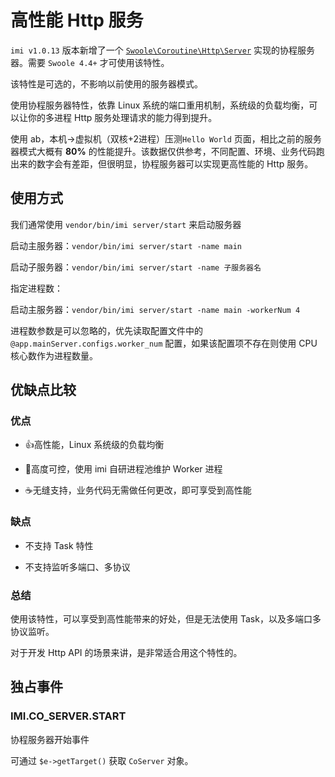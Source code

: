 # 高性能 Http 服务

`imi v1.0.13` 版本新增了一个 [`Swoole\Coroutine\Http\Server`](https://wiki.swoole.com/#/coroutine/http_server) 实现的协程服务器。需要 `Swoole 4.4+` 才可使用该特性。

该特性是可选的，不影响以前使用的服务器模式。

使用协程服务器特性，依靠 Linux 系统的端口重用机制，系统级的负载均衡，可以让你的多进程 Http 服务处理请求的能力得到提升。

使用 ab，本机->虚拟机（双核+2进程）压测`Hello World` 页面，相比之前的服务器模式大概有 **80%** 的性能提升。该数据仅供参考，不同配置、环境、业务代码跑出来的数字会有差距，但很明显，协程服务器可以实现更高性能的 Http 服务。

## 使用方式

我们通常使用 `vendor/bin/imi server/start` 来启动服务器

启动主服务器：`vendor/bin/imi server/start -name main`

启动子服务器：`vendor/bin/imi server/start -name 子服务器名`

指定进程数：

启动主服务器：`vendor/bin/imi server/start -name main -workerNum 4`

进程数参数是可以忽略的，优先读取配置文件中的 `@app.mainServer.configs.worker_num` 配置，如果该配置项不存在则使用 CPU 核心数作为进程数量。

## 优缺点比较

### 优点

* 👍高性能，Linux 系统级的负载均衡

* 💪高度可控，使用 imi 自研进程池维护 Worker 进程

* ☕无缝支持，业务代码无需做任何更改，即可享受到高性能

### 缺点

* 不支持 Task 特性

* 不支持监听多端口、多协议

### 总结

使用该特性，可以享受到高性能带来的好处，但是无法使用 Task，以及多端口多协议监听。

对于开发 Http API 的场景来讲，是非常适合用这个特性的。

## 独占事件

### IMI.CO_SERVER.START

协程服务器开始事件

可通过 `$e->getTarget()` 获取 `CoServer` 对象。
